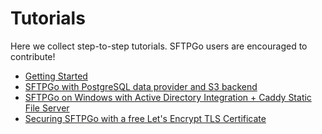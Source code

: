 # Tutorials

Here we collect step-to-step tutorials. SFTPGo users are encouraged to contribute!

- [Getting Started](./getting-started.md)
- [SFTPGo with PostgreSQL data provider and S3 backend](./postgresql-s3.md)
- [SFTPGo on Windows with Active Directory Integration + Caddy Static File Server](https://www.youtube.com/watch?v=M5UcJI8t4AI)
- [Securing SFTPGo with a free Let's Encrypt TLS Certificate](./lets-encrypt-certificate.md)
